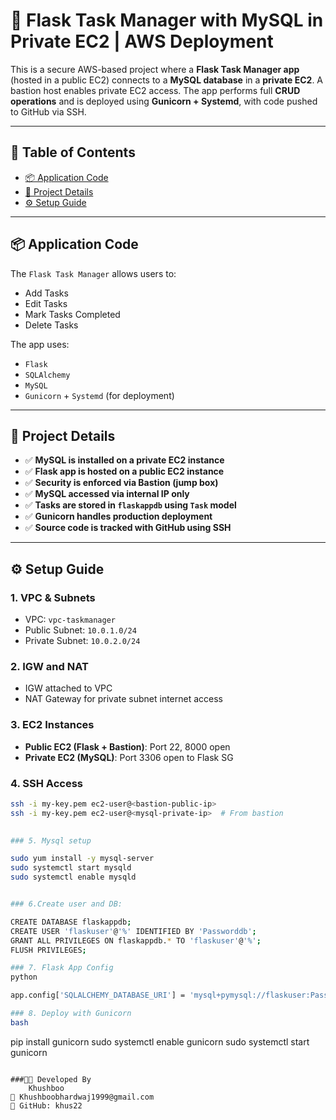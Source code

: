 # 📘 Flask Task Manager with MySQL in Private EC2 | AWS Deployment

This is a secure AWS-based project where a **Flask Task Manager app** (hosted in a public EC2) connects to a **MySQL database** in a **private EC2**. A bastion host enables private EC2 access. The app performs full **CRUD operations** and is deployed using **Gunicorn + Systemd**, with code pushed to GitHub via SSH.

---

## 📑 Table of Contents

- [📦 Application Code](#application-code)
- [📝 Project Details](#project-details)
- [⚙️ Setup Guide](#️setup-guide)

---

## 📦 Application Code

The `Flask Task Manager` allows users to:
- Add Tasks
- Edit Tasks
- Mark Tasks Completed
- Delete Tasks

The app uses:
- `Flask`
- `SQLAlchemy`
- `MySQL`
- `Gunicorn` + `Systemd` (for deployment)

---

## 📝 Project Details

- ✅ **MySQL is installed on a private EC2 instance**
- ✅ **Flask app is hosted on a public EC2 instance**
- ✅ **Security is enforced via Bastion (jump box)**
- ✅ **MySQL accessed via internal IP only**
- ✅ **Tasks are stored in `flaskappdb` using `Task` model**
- ✅ **Gunicorn handles production deployment**
- ✅ **Source code is tracked with GitHub using SSH**

---

## ⚙️ Setup Guide

### 1. VPC & Subnets
- VPC: `vpc-taskmanager`
- Public Subnet: `10.0.1.0/24`
- Private Subnet: `10.0.2.0/24`

### 2. IGW and NAT
- IGW attached to VPC
- NAT Gateway for private subnet internet access

### 3. EC2 Instances
- **Public EC2 (Flask + Bastion)**: Port 22, 8000 open
- **Private EC2 (MySQL)**: Port 3306 open to Flask SG

### 4. SSH Access
```bash
ssh -i my-key.pem ec2-user@<bastion-public-ip>
ssh -i my-key.pem ec2-user@<mysql-private-ip>  # From bastion
   

### 5. Mysql setup 

sudo yum install -y mysql-server
sudo systemctl start mysqld
sudo systemctl enable mysqld


### 6.Create user and DB:

CREATE DATABASE flaskappdb;
CREATE USER 'flaskuser'@'%' IDENTIFIED BY 'Passworddb';
GRANT ALL PRIVILEGES ON flaskappdb.* TO 'flaskuser'@'%';
FLUSH PRIVILEGES;

### 7. Flask App Config
python

app.config['SQLALCHEMY_DATABASE_URI'] = 'mysql+pymysql://flaskuser:Passworddb@<private-ip>:3306/flaskappdb'

### 8. Deploy with Gunicorn
bash
```
pip install gunicorn
sudo systemctl enable gunicorn
sudo systemctl start gunicorn
```

###👨‍💻 Developed By
    Khushboo
📧 Khushboobhardwaj1999@gmail.com
🔗 GitHub: khus22

